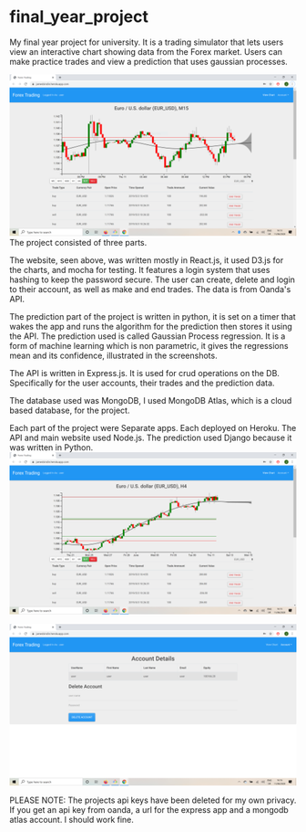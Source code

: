 # final_year_project
My final year project for university. It is a trading simulator that lets users view an interactive chart showing data from the Forex market. Users can make practice trades and view a prediction that uses gaussian processes.


![Image_1](https://github.com/jamesbindin/final_year_project/blob/master/fyp_1.PNG)
The project consisted of three parts.

The website, seen above, was written mostly in React.js, it used D3.js  for the charts, and mocha for testing. It features a login system that uses hashing to keep the password secure.
The user can create, delete and login to their account, as well as make and end trades. The data is from Oanda's API.

The prediction part of the project is written in python, it is set on a timer that wakes the app and runs the algorithm for the prediction then stores it using the API.
The prediction used is called Gaussian Process regression. It is a form of machine learning which is non parametric, it gives the regressions mean and its confidence, illustrated in the screenshots.

The API is written in Express.js. It is used for crud operations on the DB. Specifically for the user accounts, their trades and the prediction data.

The database used was MongoDB, I used MongoDB Atlas, which is a cloud based database, for the project.

Each part of the project were Separate apps. Each deployed on Heroku. The API and main website used Node.js. The prediction used Django because it was written in Python.
![Image_2](https://github.com/jamesbindin/final_year_project/blob/master/fyp_2.PNG)

![Image_3](https://github.com/jamesbindin/final_year_project/blob/master/fyp_3.PNG)


PLEASE NOTE: The projects api keys have been deleted for my own privacy. If you get an api key from oanda, a url for the express app and a mongodb atlas account. I should work fine.

